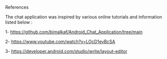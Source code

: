 References 

The chat application was inspired by various online tutorials and information listed below :

1- https://github.com/bimalkaf/Android_Chat_Application/tree/main


2- https://www.youtube.com/watch?v=LOcD1evBcSA


3- https://developer.android.com/studio/write/layout-editor
